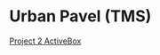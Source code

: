 # Urban Pavel (TMS)

[Project 2 ActiveBox](https://browser091.github.io/Project_2_Activebox/index.html "ActiveBox") 
